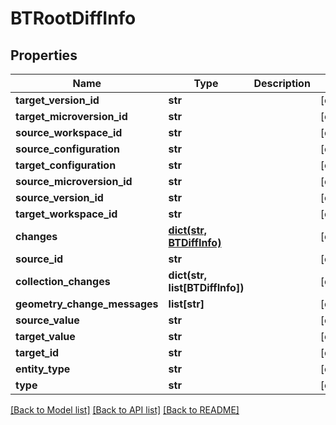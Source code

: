 # BTRootDiffInfo

## Properties
Name | Type | Description | Notes
------------ | ------------- | ------------- | -------------
**target_version_id** | **str** |  | [optional] 
**target_microversion_id** | **str** |  | [optional] 
**source_workspace_id** | **str** |  | [optional] 
**source_configuration** | **str** |  | [optional] 
**target_configuration** | **str** |  | [optional] 
**source_microversion_id** | **str** |  | [optional] 
**source_version_id** | **str** |  | [optional] 
**target_workspace_id** | **str** |  | [optional] 
**changes** | [**dict(str, BTDiffInfo)**](BTDiffInfo.md) |  | [optional] 
**source_id** | **str** |  | [optional] 
**collection_changes** | **dict(str, list[BTDiffInfo])** |  | [optional] 
**geometry_change_messages** | **list[str]** |  | [optional] 
**source_value** | **str** |  | [optional] 
**target_value** | **str** |  | [optional] 
**target_id** | **str** |  | [optional] 
**entity_type** | **str** |  | [optional] 
**type** | **str** |  | [optional] 

[[Back to Model list]](../README.md#documentation-for-models) [[Back to API list]](../README.md#documentation-for-api-endpoints) [[Back to README]](../README.md)


